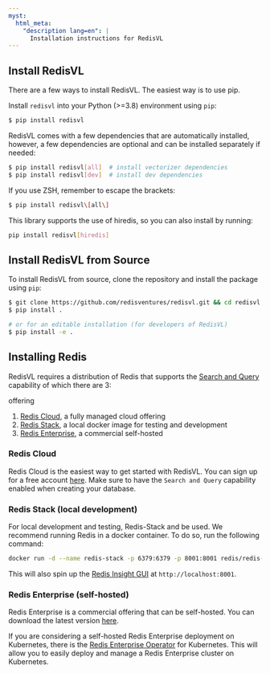 ```yaml
---
myst:
  html_meta:
    "description lang=en": |
      Installation instructions for RedisVL
---
```


## Install RedisVL

There are a few ways to install RedisVL. The easiest way is to use pip.

Install `redisvl` into your Python (>=3.8) environment using `pip`:

```bash
$ pip install redisvl
```

RedisVL comes with a few dependencies that are automatically installed, however, a few dependencies
are optional and can be installed separately if needed:

```bash
$ pip install redisvl[all]  # install vectorizer dependencies
$ pip install redisvl[dev]  # install dev dependencies
```

If you use ZSH, remember to escape the brackets:

```bash
$ pip install redisvl\[all\]
```

This library supports the use of hiredis, so you can also install by running:

```bash
pip install redisvl[hiredis]
```

## Install RedisVL from Source

To install RedisVL from source, clone the repository and install the package using `pip`:

```bash
$ git clone https://github.com/redisventures/redisvl.git && cd redisvl
$ pip install .

# or for an editable installation (for developers of RedisVL)
$ pip install -e .
```


## Installing Redis

RedisVL requires a distribution of Redis that supports the [Search and Query](https://redis.com/modules/redis-search/) capability of which there are 3:

offering
1. [Redis Cloud](https://redis.com/try-free), a fully managed cloud offering
2. [Redis Stack](https://redis.io/docs/getting-started/install-stack/docker/), a local docker image for testing and development
3. [Redis Enterprise](https://redis.com/redis-enterprise/), a commercial self-hosted



### Redis Cloud

Redis Cloud is the easiest way to get started with RedisVL. You can sign up for a free account [here](https://redis.com/try-free). Make sure to have the `Search and Query`
capability enabled when creating your database.


### Redis Stack (local development)

For local development and testing, Redis-Stack and be used. We recommend running Redis
in a docker container. To do so, run the following command:

```bash
docker run -d --name redis-stack -p 6379:6379 -p 8001:8001 redis/redis-stack:latest
```

This will also spin up the [Redis Insight GUI](https://redis.com/redis-enterprise/redis-insight/) at `http://localhost:8001`.


### Redis Enterprise (self-hosted)

Redis Enterprise is a commercial offering that can be self-hosted. You can download the latest version [here](https://redis.com/redis-enterprise-software/download-center/software/).

If you are considering a self-hosted Redis Enterprise deployment on Kubernetes, there is the [Redis Enterprise Operator](https://docs.redis.com/latest/kubernetes/) for Kubernetes. This will allow you to easily deploy and manage a Redis Enterprise cluster on Kubernetes.